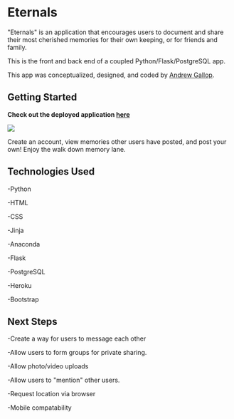 # Eternals

"Eternals" is an application that encourages users to document and share their most cherished memories for their own keeping, or for friends and family. 

This is the front and back end of a coupled Python/Flask/PostgreSQL app.

This app was conceptualized, designed, and coded by [Andrew Gallop](https://github.com/ndrewgallup).

## Getting Started

**Check out the deployed application [here](https://main--app-pilot.netlify.app/)**

![](myapp/static/eternals.png)

Create an account, view memories other users have posted, and post your own! Enjoy the walk down memory lane. 

## Technologies Used

-Python

-HTML

-CSS

-Jinja

-Anaconda

-Flask

-PostgreSQL

-Heroku

-Bootstrap

## Next Steps

-Create a way for users to message each other

-Allow users to form groups for private sharing. 

-Allow photo/video uploads

-Allow users to "mention" other users. 

-Request location via browser

-Mobile compatability 